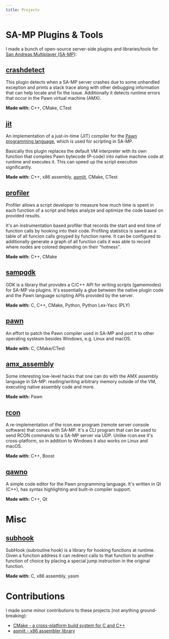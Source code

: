 ```yaml
---
title: Projects
---
```


# SA-MP Plugins & Tools

I made a bunch of open-source server-side plugins and libraries/tools for [San Andreas Multiplayer (SA-MP)](https://www.sa-mp.com):

## [crashdetect](https://github.com/Zeex/samp-plugin-crashdetect)

This plugin detects when a SA-MP server crashes due to some unhandled exception and prints a stack trace along with other debugging information that can help locate and fix the issue. Additionally it detects runtime errors that occur in the Pawn virtual machine (AMX).

**Made with:** C++, CMake, CTest

## [jit](https://github.com/Zeex/samp-plugin-jit)

An implementation of a just-in-time (JIT) compiler for the [Pawn programming language](https://www.compuphase.com/pawn/pawn.htm), which is used for scripting in SA-MP. 

Basically this plugin replaces the default VM interpreter with its own function that compiles Pawn bytecode (P-code) into native machine code at runtime and executes it. This can speed up the script execution significantly.

**Made with:** C++, x86 assembly, [asmjit](https://github.com/asmjit/asmjit), CMake, CTest

## [profiler](https://github.com/Zeex/samp-plugin-profiler)

Profiler allows a script developer to measure how much time is spent in each function of a script and helps analyze and optimize the code based on provided results. 

It's an instrumentation based profiler that records the start and end time of function calls by hooking into their code. Profiling statistics is saved as a table of all funcion calls groyped by function name. It can be configured to additionally  generate a graph of all function calls it was able to record where nodes are colored depending on their "hotness".

**Made with:** C++, CMake

## [sampgdk](https://github.com/Zeex/sampgdk)

GDK is a library that provides a C/C++ API for writing scripts (gamemodes) for SA-MP via plugins. It's essentially a glue between the native plugin code and the Pawn language scripting APIs provided by the server.

**Made with:** C, C++, CMake, Python, Python Lex-Yacc (PLY)

## [pawn](https://github.com/pawn-lang/compiler)

An effort to patch the Pawn compiler used in SA-MP and port it to other operating systesm besides Windows, e.g. Linux and macOS. 

**Made with:** C, CMake/CTest

## [amx_assembly](https://github.com/Zeex/amx_assembly)

Some interesting low-level hacks that one can do with the AMX assembly language in SA-MP: reading/writing arbitrary memory outside of the VM, executing native assembly code and more.

**Made with:** Pawn

## [rcon](https://github.com/Zeex/samp-rcon)

A re-implementation of the rcon.exe program (remote server console software) that comes with SA-MP. It's a CLI program that can be used to send RCON commands to a SA-MP server via UDP. Unlike rcon.exe it's cross-platform, so in addition to Windows it also works on Linux and macOS.

**Made with:** C++, Boost

## [qawno](https://github.com/Zeex/qawno)

A simple code editor for the Pawn programming language. It's written in Qt (C++), has syntax highlighting and built-in compiler support.

**Made with:** C++, Qt

# Misc

## [subhook](https://github.com/Zeex/subhook)

SubHook (subroutine hook) is a library for hooking functions at runtime. Given a function address it can redirect calls to that function to another function of choice by placing a special jump instruction in the original function.

**Made with:** C, x86 assembly, yasm

# Contributions

I made some minor contributions to these projects (not anything ground-breaking):

* [CMake - a cross-platform build system for C and C++](https://github.com/Kitware/CMake)
* [asmjit - x86 assembler library](https://github.com/asmjit/asmjit)
